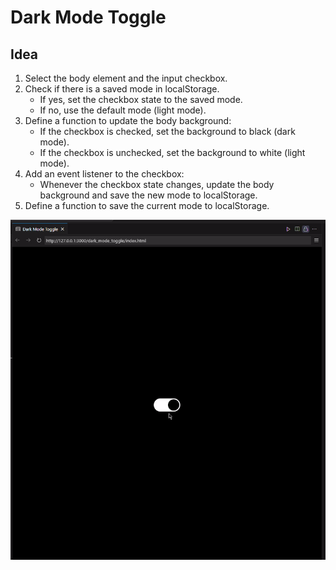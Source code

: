 # Dark Mode Toggle

## Idea

1. Select the body element and the input checkbox.
2. Check if there is a saved mode in localStorage.
   - If yes, set the checkbox state to the saved mode.
   - If no, use the default mode (light mode).
3. Define a function to update the body background:
   - If the checkbox is checked, set the background to black (dark mode).
   - If the checkbox is unchecked, set the background to white (light mode).
4. Add an event listener to the checkbox:
   - Whenever the checkbox state changes, update the body background and save the new mode to localStorage.
5. Define a function to save the current mode to localStorage.

![project screenshot](remember_toggle_state.gif)